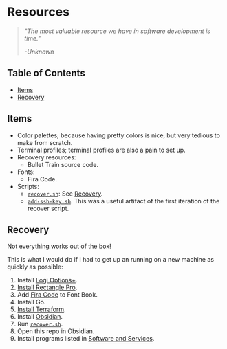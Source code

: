 Resources
=========

> *"The most valuable resource we have in software development is time."*
>
> *-Unknown*

Table of Contents
------------------

- [Items](#items)
- [Recovery](#recovery)

Items
------

- Color palettes; because having pretty colors is nice, but very tedious to make from scratch.
- Terminal profiles; terminal profiles are also a pain to set up.
- Recovery resources:
    - Bullet Train source code.
- Fonts:
    - Fira Code.
- Scripts:
    - [`recover.sh`](/tools/resources/recover.sh): See [Recovery](#recovery).
    - [`add-ssh-key.sh`](/tools/resources/add-ssh-key.sh). This was a useful artifact of the first iteration of the recover script.

Recovery
---------

Not everything works out of the box!

This is what I would do if I had to get up an running on a new machine as quickly as possible:
1. Install [Logi Options+](https://www.logitech.com/en-us/software/logi-options-plus.html).
2. [Install Rectangle Pro](https://rectangleapp.com).
3. Add [Fira Code](/tools/resources/Fira_Code.zip) to Font Book.
4. Install Go.
5. [Install Terraform](https://developer.hashicorp.com/terraform/tutorials/gcp-get-started/install-cli).
6. Install [Obsidian](https://obsidian.md).
7. Run [`recover.sh`](/tools/resources/recover.sh).
8. Open this repo in Obsidian.
9. Install programs listed in [Software and Services](/tools/README.md#software-and-services).
